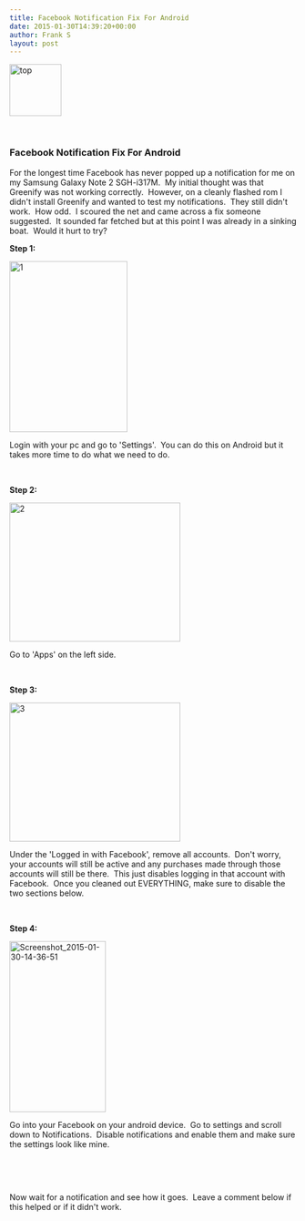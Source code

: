 ```yaml
---
title: Facebook Notification Fix For Android
date: 2015-01-30T14:39:20+00:00
author: Frank S
layout: post
---
```

<a href="https://blog.f604.xyz/wp-content/uploads/2015/01/top.png"><img class="  wp-image-337 aligncenter" src="https://blog.f604.xyz/wp-content/uploads/2015/01/top.png" alt="top" width="91" height="91" /></a>

&nbsp;
<h3>Facebook Notification Fix For Android</h3>
For the longest time Facebook has never popped up a notification for me on my Samsung Galaxy Note 2 SGH-i317M.  My initial thought was that Greenify was not working correctly.  However, on a cleanly flashed rom I didn't install Greenify and wanted to test my notifications.  They still didn't work.  How odd.  I scoured the net and came across a fix someone suggested.  It sounded far fetched but at this point I was already in a sinking boat.  Would it hurt to try?

<strong>Step 1:</strong>

<a href="https://blog.f604.xyz/wp-content/uploads/2015/01/1.png"><img class="alignnone size-medium wp-image-334" src="https://blog.f604.xyz/wp-content/uploads/2015/01/1-207x300.png" alt="1" width="207" height="300" /></a>

Login with your pc and go to 'Settings'.  You can do this on Android but it takes more time to do what we need to do.

&nbsp;

<strong>Step 2:</strong>

<a href="https://blog.f604.xyz/wp-content/uploads/2015/01/2.png"><img class="alignnone size-medium wp-image-335" src="https://blog.f604.xyz/wp-content/uploads/2015/01/2-300x244.png" alt="2" width="300" height="244" /></a>

Go to 'Apps' on the left side.

&nbsp;

<strong>Step 3:</strong>

<a href="http://frankshin.com/wp-content/uploads/2015/01/3.png"><img class="alignnone size-medium wp-image-336" src="http://frankshin.com/wp-content/uploads/2015/01/3-300x244.png" alt="3" width="300" height="244" /></a>

Under the 'Logged in with Facebook', remove all accounts.  Don't worry, your accounts will still be active and any purchases made through those accounts will still be there.  This just disables logging in that account with Facebook.  Once you cleaned out EVERYTHING, make sure to disable the two sections below.

&nbsp;

<strong>Step 4:</strong>

<a href="http://frankshin.com/wp-content/uploads/2015/01/Screenshot_2015-01-30-14-36-51.png"><img class="alignnone size-medium wp-image-338" src="http://frankshin.com/wp-content/uploads/2015/01/Screenshot_2015-01-30-14-36-51-169x300.png" alt="Screenshot_2015-01-30-14-36-51" width="169" height="300" /></a>

Go into your Facebook on your android device.  Go to settings and scroll down to Notifications.  Disable notifications and enable them and make sure the settings look like mine.

&nbsp;

&nbsp;

Now wait for a notification and see how it goes.  Leave a comment below if this helped or if it didn't work.
